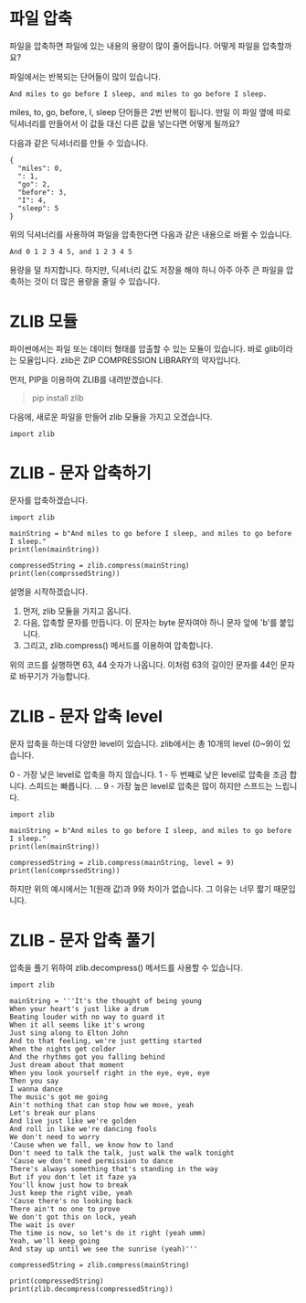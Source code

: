 # 파일 압축
파일을 압축하면 파일에 있는 내용의 용량이 많이 줄어듭니다. 어떻게 파일을 압축할까요?

파일에서는 반복되는 단어들이 많이 있습니다.

```
And miles to go before I sleep, and miles to go before I sleep.
```

miles, to, go, before, I, sleep 단어들은 2번 반복이 됩니다. 만일 이 파일 옆에 따로 딕셔너리를 만들어서 이 값들 대신 다른 값을 넣는다면 어떻게 될까요?

다음과 같은 딕셔너리를 만들 수 있습니다.

```
{
  "miles": 0,
  ": 1,
  "go": 2,
  "before": 3,
  "I": 4,
  "sleep": 5
}
```

위의 딕셔너리를 사용하여 파일을 압축한다면 다음과 같은 내용으로 바뀔 수 있습니다.

```
And 0 1 2 3 4 5, and 1 2 3 4 5
```

용량을 덜 차지합니다. 하지만, 딕셔너리 값도 저장을 해야 하니 아주 아주 큰 파일을 압축하는 것이 더 많은 용량을 줄일 수 있습니다.

# ZLIB 모듈
파이썬에서는 파일 또는 데이터 형태를 압출할 수 있는 모듈이 있습니다. 바로 glib이라는 모율입니다. zlib은 ZIP COMPRESSION LIBRARY의 약자입니다.

먼저, PIP을 이용하여 ZLIB를 내려받겠습니다.

> pip install zlib

다음에, 새로운 파일을 만들어 zlib 모듈을 가지고 오겠습니다.

```
import zlib
```

# ZLIB - 문자 압축하기
문자를 압축하겠습니다.

```
import zlib

mainString = b"And miles to go before I sleep, and miles to go before I sleep."
print(len(mainString))

compressedString = zlib.compress(mainString)
print(len(comprssedString))
```

설명을 시작하겠습니다.

1. 먼저, zlib 모듈을 가지고 옵니다.
2. 다음, 압축할 문자를 만듭니다. 이 문자는 byte 문자여야 하니 문자 앞에 'b'를 붙입니다.
3. 그리고, zlib.compress() 메서드를 이용하여 압축합니다.

위의 코드를 실행하면 63, 44 숫자가 나옵니다. 이처럼 63의 길이인 문자를 44인 문자로 바꾸기가 가능합니다.

# ZLIB - 문자 압축 level
문자 압축을 하는데 다양한 level이 있습니다. zlib에서는 총 10개의 level (0~9)이 있습니다.

0 - 가장 낮은 level로 압축을 하지 않습니다.
1 - 두 번쨰로 낮은 level로 압축을 조금 합니다. 스피드는 빠릅니다.
...
9 - 가장 높은 level로 압축은 많이 하지만 스프드는 느립니다.

```
import zlib

mainString = b"And miles to go before I sleep, and miles to go before I sleep."
print(len(mainString))

compressedString = zlib.compress(mainString, level = 9)
print(len(comprssedString))
```

하지만 위의 예시에서는 1(원래 값)과 9와 차이가 없습니다. 그 이유는 너무 짧기 때문입니다.

# ZLIB - 문자 압축 풀기
압축을 풀기 위하여 zlib.decompress() 메서드를 사용할 수 있습니다.

```
import zlib

mainString = '''It's the thought of being young
When your heart's just like a drum
Beating louder with no way to guard it
When it all seems like it's wrong
Just sing along to Elton John
And to that feeling, we're just getting started
When the nights get colder
And the rhythms got you falling behind
Just dream about that moment
When you look yourself right in the eye, eye, eye
Then you say
I wanna dance
The music's got me going
Ain't nothing that can stop how we move, yeah
Let's break our plans
And live just like we're golden
And roll in like we're dancing fools
We don't need to worry
'Cause when we fall, we know how to land
Don't need to talk the talk, just walk the walk tonight
'Cause we don't need permission to dance
There's always something that's standing in the way
But if you don't let it faze ya
You'll know just how to break
Just keep the right vibe, yeah
'Cause there's no looking back
There ain't no one to prove
We don't got this on lock, yeah
The wait is over
The time is now, so let's do it right (yeah umm)
Yeah, we'll keep going
And stay up until we see the sunrise (yeah)'''

compressedString = zlib.compress(mainString)

print(compressedString)
print(zlib.decompress(compressedString))
```
